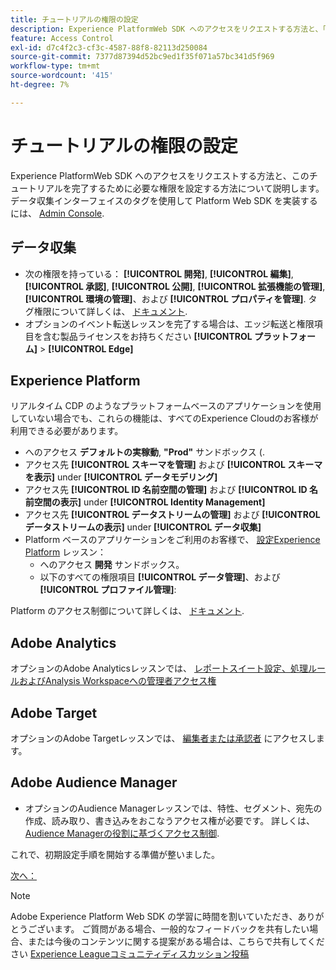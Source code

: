 ```yaml
---
title: チュートリアルの権限の設定
description: Experience PlatformWeb SDK へのアクセスをリクエストする方法と、「 Web SDK を使用したAdobe Experience Cloudの実装」チュートリアルを完了するために必要な権限の設定方法について説明します。
feature: Access Control
exl-id: d7c4f2c3-cf3c-4587-88f8-82113d250084
source-git-commit: 7377d87394d52bc9ed1f35f071a57bc341d5f969
workflow-type: tm+mt
source-wordcount: '415'
ht-degree: 7%

---
```


# チュートリアルの権限の設定

Experience PlatformWeb SDK へのアクセスをリクエストする方法と、このチュートリアルを完了するために必要な権限を設定する方法について説明します。 データ収集インターフェイスのタグを使用して Platform Web SDK を実装するには、 [Admin Console](https://adminconsole.adobe.com).

## データ収集

* 次の権限を持っている： **[!UICONTROL 開発]**, **[!UICONTROL 編集]**, **[!UICONTROL 承認]**, **[!UICONTROL 公開]**, **[!UICONTROL 拡張機能の管理]**, **[!UICONTROL 環境の管理]**、および **[!UICONTROL プロパティを管理]**. タグ権限について詳しくは、 [ドキュメント](https://experienceleague.adobe.com/docs/experience-platform/tags/admin/user-permissions.html?lang=ja).
* オプションのイベント転送レッスンを完了する場合は、エッジ転送と権限項目を含む製品ライセンスをお持ちください **[!UICONTROL プラットフォーム]** > **[!UICONTROL Edge]**

## Experience Platform

リアルタイム CDP のようなプラットフォームベースのアプリケーションを使用していない場合でも、これらの機能は、すべてのExperience Cloudのお客様が利用できる必要があります。

* へのアクセス **デフォルトの実稼動**, **&quot;Prod&quot;** サンドボックス (.
* アクセス先 **[!UICONTROL スキーマを管理]** および **[!UICONTROL スキーマを表示]** under **[!UICONTROL データモデリング]**
* アクセス先 **[!UICONTROL ID 名前空間の管理]** および **[!UICONTROL ID 名前空間の表示]** under **[!UICONTROL Identity Management]**
* アクセス先 **[!UICONTROL データストリームの管理]** および **[!UICONTROL データストリームの表示]** under **[!UICONTROL データ収集]**
* Platform ベースのアプリケーションをご利用のお客様で、 [設定Experience Platform](setup-experience-platform.md) レッスン：
   * へのアクセス **開発** サンドボックス。
   * 以下のすべての権限項目 **[!UICONTROL データ管理]**、および **[!UICONTROL プロファイル管理]**:


Platform のアクセス制御について詳しくは、 [ドキュメント](https://experienceleague.adobe.com/docs/experience-platform/access-control/home.html?lang=ja).

## Adobe Analytics

オプションのAdobe Analyticsレッスンでは、 [レポートスイート設定、処理ルールおよびAnalysis Workspaceへの管理者アクセス権](https://experienceleague.adobe.com/docs/analytics/admin/admin-console/home.html?lang=ja)

## Adobe Target

オプションのAdobe Targetレッスンでは、 [編集者または承認者](https://experienceleague.adobe.com/docs/target/using/administer/manage-users/enterprise/properties-overview.html#section_8C425E43E5DD4111BBFC734A2B7ABC80) にアクセスします。

## Adobe Audience Manager

* オプションのAudience Managerレッスンでは、特性、セグメント、宛先の作成、読み取り、書き込みをおこなうアクセス権が必要です。 詳しくは、 [Audience Managerの役割に基づくアクセス制御](https://experienceleague.adobe.com/docs/audience-manager-learn/tutorials/setup-and-admin/user-management/setting-permissions-with-role-based-access-control.html?lang=en).

これで、初期設定手順を開始する準備が整いました。

[次へ： ](configure-schemas.md)

>[!NOTE]
>
>Adobe Experience Platform Web SDK の学習に時間を割いていただき、ありがとうございます。 ご質問がある場合、一般的なフィードバックを共有したい場合、または今後のコンテンツに関する提案がある場合は、こちらで共有してください [Experience Leagueコミュニティディスカッション投稿](https://experienceleaguecommunities.adobe.com/t5/adobe-experience-platform-launch/tutorial-discussion-implement-adobe-experience-cloud-with-web/td-p/444996)

